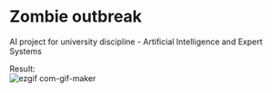 # Zombie outbreak
AI project for university discipline - Artificial Intelligence and Expert Systems

Result:  
![ezgif com-gif-maker](https://github.com/safi28/Julia/assets/47293251/7a24b265-c934-4b25-9781-9784dc9ec82c)
